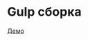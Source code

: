 # Gulp сборка

[Демо]([https://www.example.com](https://nobleworkshop.github.io/gulp/)https://nobleworkshop.github.io/gulp/)
